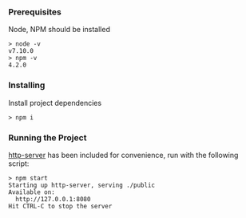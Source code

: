 ### Prerequisites

Node, NPM should be installed

```
> node -v
v7.10.0
> npm -v
4.2.0
```

### Installing

Install project dependencies

```
> npm i
```

### Running the Project

[http-server](https://www.npmjs.com/package/http-server) has been included for convenience, run with the following script:
```
> npm start
Starting up http-server, serving ./public
Available on:
  http://127.0.0.1:8080
Hit CTRL-C to stop the server
```
